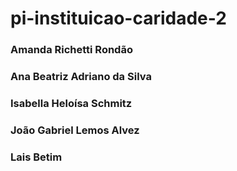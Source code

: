 # pi-instituicao-caridade-2

### Amanda Richetti Rondão
### Ana Beatriz Adriano da Silva
### Isabella Heloísa Schmitz
### João Gabriel Lemos Alvez
### Lais Betim
